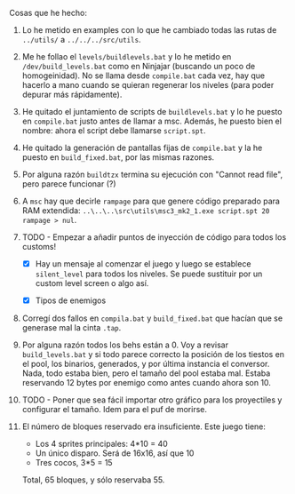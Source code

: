Cosas que he hecho:

1. Lo he metido en examples con lo que he cambiado todas las rutas de `../utils/` a `../../../src/utils`.

2. Me he follao el `levels/buildlevels.bat` y lo he metido en `/dev/build_levels.bat` como en Ninjajar (buscando un poco de homogeinidad). No se llama desde `compile.bat` cada vez, hay que hacerlo a mano cuando se quieran regenerar los niveles (para poder depurar más rápidamente).

3. He quitado el juntamiento de scripts de `buildlevels.bat` y lo he puesto en `compile.bat` justo antes de llamar a msc. Además, he puesto bien el nombre: ahora el script debe llamarse `script.spt`.

4. He quitado la generación de pantallas fijas de `compile.bat` y la he puesto en `build_fixed.bat`, por las mismas razones.

5. Por alguna razón `buildtzx` termina su ejecución con "Cannot read file", pero parece funcionar (?)

6. A `msc` hay que decirle `rampage` para que genere código preparado para RAM extendida: `..\..\..\src\utils\msc3_mk2_1.exe script.spt 20 rampage > nul`.

7. TODO - Empezar a añadir puntos de inyección de código para todos los customs!

	- [X] Hay un mensaje al comenzar el juego y luego se establece `silent_level` para todos los niveles. Se puede sustituir por un custom level screen o algo así.

	- [X] Tipos de enemigos

8. Corregí dos fallos en `compila.bat` y `build_fixed.bat` que hacían que se generase mal la cinta `.tap`.

9. Por alguna razón todos los behs están a 0. Voy a revisar `build_levels.bat` y si todo parece correcto la posición de los tiestos en el pool, los binarios, generados, y por última instancia el conversor. Nada, todo estaba bien, pero el tamaño del pool estaba mal. Estaba reservando 12 bytes por enemigo como antes cuando ahora son 10.

10. TODO - Poner que sea fácil importar otro gráfico para los proyectiles y configurar el tamaño. Idem para el puf de morirse.

11. El número de bloques reservado era insuficiente. Este juego tiene:

	- Los 4 sprites principales: 4*10 = 40
	- Un único disparo. Será de 16x16, así que 10
	- Tres cocos, 3*5 = 15

	Total, 65 bloques, y sólo reservaba 55.

